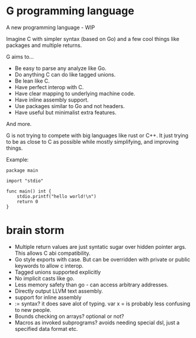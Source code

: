 # G programming language

A new programming language - WIP

Imagine C with simpler syntax (based on Go) and a few cool things like packages and multiple returns.

G aims to...

* Be easy to parse any analyze like Go.
* Do anything C can do like tagged unions.
* Be lean like C.
* Have perfect interop with C.
* Have clear mapping to underlying machine code.
* Have inline assembly support.
* Use packages similar to Go and not headers.
* Have useful but minimalist extra features.

And more.

G is not trying to compete with big languages like rust or C++. It just trying to be as close to C as possible while mostly simplifying, and improving things.

Example:

```
package main

import "stdio"

func main() int {
    stdio.printf("hello world!\n")
    return 0
}
```


# brain storm

* Multiple return values are just syntatic sugar over hidden pointer args. This allows C abi compatibility.
* Go style exports with case. But can be overridden with private or public keywords to allow c interop.
* Tagged unions supported explicitly
* No implicit casts like go.
* Less memory safety than go - can access arbitrary addresses.
* Directly output LLVM text assembly.
* support for inline assembly
* := syntax? it does save alot of typing. var x = is probably less confusing to new people.
* Bounds checking on arrays? optional or not?
* Macros as invoked subprograms? avoids needing special dsl, just a specified data format etc.
